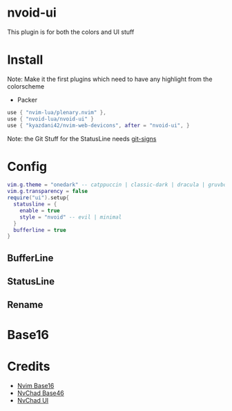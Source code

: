 # nvoid-ui
This plugin is for both the colors and UI stuff

# Install
Note: Make it the first plugins which need to have any highlight from the colorscheme
- Packer
```lua
use { "nvim-lua/plenary.nvim" },
use { "nvoid-lua/nvoid-ui" }
use { "kyazdani42/nvim-web-devicons", after = "nvoid-ui", }
```
Note: the Git Stuff for the StatusLine needs [git-signs](https://github.com/lewis6991/gitsigns.nvim)

# Config
```lua
vim.g.theme = "onedark" -- catppuccin | classic-dark | dracula | gruvbox | nord | solarized | tokyodark | uwu
vim.g.transparency = false
require("ui").setup{
  statusline = {
    enable = true
    style = "nvoid" -- evil | minimal
  }
  bufferline = true
}
```

## BufferLine
## StatusLine
## Rename

# Base16

# Credits
- [Nvim Base16](https://github.com/norcalli/nvim-base16.lua)
- [NvChad Base46](https://github.com/NvChad/base46)
- [NvChad UI](https://github.com/NvChad/ui)
